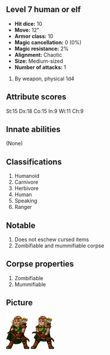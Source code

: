 ## Level 7 human or elf

- **Hit dice:** 10
- **Move:** 12"
- **Armor class:** 10
- **Magic cancellation:** 0 (0%)
- **Magic resistance:** 2%
- **Alignment:** Chaotic
- **Size:** Medium-sized
- **Number of attacks:** 1
1. By weapon, physical 1d4

## Attribute scores

St:15 Dx:18 Co:15 In:9 Wi:11 Ch:9

## Innate abilities

(None)

## Classifications

1. Humanoid
2. Carnivore
3. Herbivore
4. Human
5. Speaking
6. Ranger

## Notable

1. Does not eschew cursed items
2. Zombifiable and mummifiable corpse

## Corpse properties

1. Zombifiable
2. Mummifiable

## Picture

![Ranger](https://github.com/hyvanmielenpelit/GnollHackTileSet/blob/main/Monsters/ranger/ranger.png?raw=true) ![Ranger](https://github.com/hyvanmielenpelit/GnollHackTileSet/blob/main/Monsters/ranger/ranger_female.png?raw=true)

